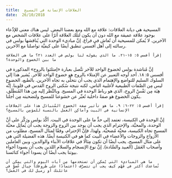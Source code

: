 ```yaml
---
title:  العلاقات الإنسانة في المسيح
date:  26/10/2018
---
```


المسيحية هي ديانة العلاقات: علاقة مع الله ومع بعضنا البعض. ليس هناك معنى للإدِّعاء بوجود علاقة عميقة مع الله دون أن يكون لتلك العلاقة أثرًا على علاقات الشخص مع الآخرين. لا يُمكن للمسيحية أن تُعاش في فراغ. إنَّ مباديء الوحدة التي يُناقشها بولس في رسالته إلى أهل أفسس تنطبق أيضًا على كيفيَّة تواصلنا مع الآخرين.

`إقرأ أفسس ٥: ١٥-٢١. ما الذي يقوله لنا بولس في العدد ٢١؟ ما هي العلاقة ما بين الخضوع والوحدة؟`

إنَّ مُناشدة بولس لخضوع الواحد للآخر تتَّصل بعبارة «إمتلئوا بالروح» المذكورة في أفسس ٥: ١٨. أحد أوجه التعبير عن الإمتلاء بالروح هو خضوع الواحد للآخر. يُشير هذا إلى السلوك السليم للتواضع والإهتمام الذي يجب أن نتحلَّى به تجاه الآخرين. بالطبع، الخضوع ليس مِن الصِّفات الطبيعية لأغلبية الناس، لكنه نتيجة سُكنى الروح القدس في قلوبنا. إنَّه هِبَة مِن نَفْسْ الروح، الذي هو رباط الوحدة في المسيح. وبالنَّظر إليه مِن هذا المُنطَلَق، يكون الخضوع هو صفةً داخلية تُعبِّر عن خشوعنا للمسيح ولتضحيته مِن أجلنا.

`إقرأ أفسس ٥: ٢٢-٦: ٩. ما هو تأثير صفة الخضوع المُتبادَل هذا على العلاقات الإنسانية في البيت وأماكِن العمل بالنسبة للمؤمِن بالمسيح؟`

إنَّ الوحدة في الكنيسة، تعتمد إلى حدٍّ ما على الوحدة في البيت. أكَّدَ بولس ورَكَّز على أنَّ الوحدة، والمحبَّة، والإحترام الذي يجب أن يوجد بين الزوج والزوجة يجب أن يُماثِل محبَّة المسيح تجاه الكنيسة، محبَّة مُضحيِّة. ولهذا، فإنَّ الإحترام، وفقًا لِمثال المسيح، مطلوب من الأزواج والزوجات والأعضاء في البيت كما هو في الكنيسة أيضًا. هذه الفضيلة التي هي على مثال المسيح، يجب أيضًا أن تكون مِثالًا في علاقات الأبناء والوالدين، وبين العاملين وأصحاب العَمَل (العبيد والسَّادة). إنَّ نوع الإنسجام والسلام اللذين يجب أن يسودا أجواء بيوتنا يجب أيضًا أن يسودا أجواء كنائسنا.

`ما هي المباديء التي يُمكِن أن تستخدمها مِن آيات اليوم والتي يمكن أن تُساعدك أكثر في فَهْم كيف يجب أن تتصرَّف (اعتمادًا على ظروفك) حِيال عُضوٍّ في عائلتك أو زميل لك في العمل؟`